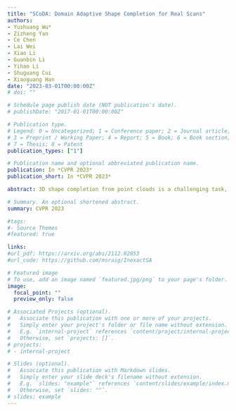 ```yaml
---
title: "SCoDA: Domain Adaptive Shape Completion for Real Scans"
authors: 
- Yushuang Wu*
- Zizheng Yan
- Ce Chen
- Lai Wei
- Xiao Li
- Guanbin Li
- Yihao Li
- Shuguang Cui
- Xiaoguang Han
date: "2023-03-01T00:00:00Z"
# doi: ""

# Schedule page publish date (NOT publication's date).
# publishDate: "2017-01-01T00:00:00Z"

# Publication type.
# Legend: 0 = Uncategorized; 1 = Conference paper; 2 = Journal article;
# 3 = Preprint / Working Paper; 4 = Report; 5 = Book; 6 = Book section;
# 7 = Thesis; 8 = Patent
publication_types: ["1"]

# Publication name and optional abbreviated publication name.
publication: In *CVPR 2023*
publication_short: In *CVPR 2023*

abstract: 3D shape completion from point clouds is a challenging task, especially from scans of real-world objects. Considering the paucity of 3D shape ground truths for real scans, existing works mainly focus on benchmarking this task on synthetic data, e.g. 3D computer-aided design models. However, the domain gap between synthetic and real data limits the generalizability of these methods. Thus, we propose a new task, SCoDA, for the domain adaptation of real scan shape completion from the synthetic domain. A new dataset, ScanSalon, is contributed with a bunch of elaborate 3D models created by skillful artists according to given scans. To address this new task, we propose a novel cross-domain feature fusion method for knowledge transfer and a novel volume-consistent self-training framework for robust learning from real data. Extensive experiments are conducted for existing methods and the proposed method is effective to bring an improvement of 6%~7% mIoU.

# Summary. An optional shortened abstract.
summary: CVPR 2023

#tags:
#- Source Themes
#featured: true

links:
#url_pdf: https://arxiv.org/abs/2112.02853
#url_code: https://github.com/msraig/InexactSA

# Featured image
# To use, add an image named `featured.jpg/png` to your page's folder. 
image:
  focal_point: ""
  preview_only: false

# Associated Projects (optional).
#   Associate this publication with one or more of your projects.
#   Simply enter your project's folder or file name without extension.
#   E.g. `internal-project` references `content/project/internal-project/index.md`.
#   Otherwise, set `projects: []`.
# projects:
# - internal-project

# Slides (optional).
#   Associate this publication with Markdown slides.
#   Simply enter your slide deck's filename without extension.
#   E.g. `slides: "example"` references `content/slides/example/index.md`.
#   Otherwise, set `slides: ""`.
# slides: example
---
```

<!-- 
{{% alert note %}}
Click the *Cite* button above to demo the feature to enable visitors to import publication metadata into their reference management software.
{{% /alert %}}

{{% alert note %}}
Click the *Slides* button above to demo Academic's Markdown slides feature.
{{% /alert %}} -->

<!-- Supplementary notes can be added here, including [code and math](https://sourcethemes.com/academic/docs/writing-markdown-latex/). -->

